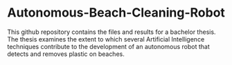 # Autonomous-Beach-Cleaning-Robot

This github repository contains the files and results for a bachelor thesis. The thesis examines the extent to which several Artificial Intelligence techniques contribute to the development of an autonomous robot that detects and removes plastic on beaches.

